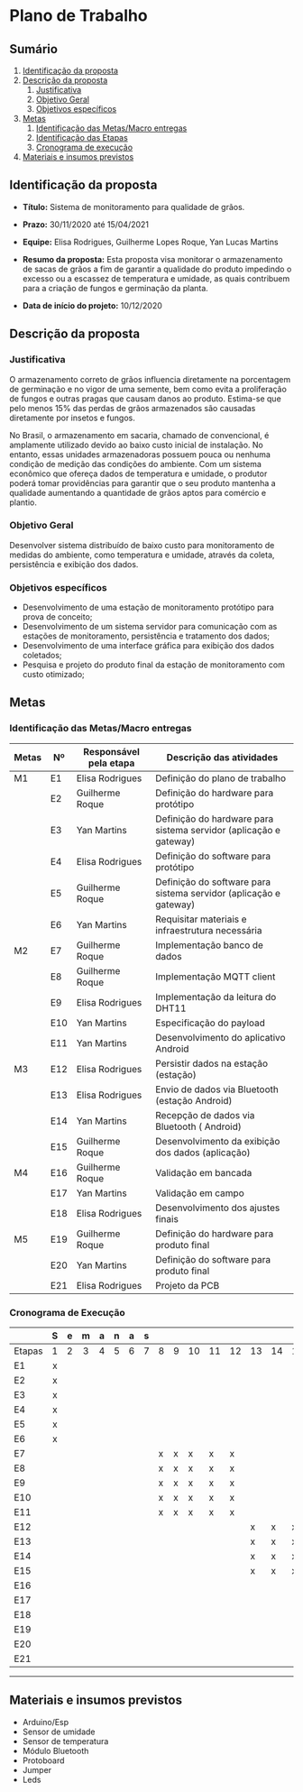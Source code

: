 # Plano de Trabalho

## Sumário

1. [Identificação da proposta](#identificação-da-proposta)
2. [Descrição da proposta](#descrição-da-proposta)
   1. [Justificativa](#justificativa)
   2. [Objetivo Geral](#objetivo-geral)
   3. [Objetivos específicos](#objetivos-específicos)
3. [Metas](#metas)
   1. [Identificação das Metas/Macro entregas](#identificação-das-metasmacro-entregas)
   2. [Identificação das Etapas](#identificação-das-etapas)
   3. [Cronograma de execução](#cronograma-de-execução)
4. [Materiais e insumos previstos](#materiais-e-insumos-previstos)

## Identificação da proposta

- **Título:** Sistema de monitoramento para qualidade de grãos.

- **Prazo:** 30/11/2020 até 15/04/2021

- **Equipe:** Elisa Rodrigues, Guilherme Lopes Roque, Yan Lucas Martins

- **Resumo da proposta:** Esta proposta visa monitorar o armazenamento de sacas de grãos a fim de garantir a qualidade do produto impedindo o excesso ou a escassez de temperatura e umidade, as quais contribuem para a criação de fungos e germinação da planta.

- **Data de início do projeto:** 10/12/2020

## Descrição da proposta

### **Justificativa**
  
O armazenamento correto de grãos influencia diretamente na porcentagem de germinação e no vigor de uma semente, bem como evita a proliferação de fungos e outras pragas que causam danos ao produto. Estima-se que pelo menos 15% das perdas de grãos armazenados são causadas diretamente por insetos e fungos.

No Brasil, o armazenamento em sacaria, chamado de convencional, é amplamente utilizado devido ao baixo custo inicial de instalação. No entanto, essas unidades armazenadoras possuem pouca ou nenhuma condição de medição das condições do ambiente. Com um sistema econômico que ofereça dados de temperatura e umidade, o produtor poderá tomar providências para garantir que o seu produto mantenha a qualidade aumentando a quantidade de grãos aptos para comércio e plantio.

### **Objetivo Geral**

Desenvolver sistema distribuído de baixo custo para monitoramento de medidas do ambiente, como temperatura e umidade, através da coleta, persistência e exibição dos dados.

### **Objetivos específicos**

- Desenvolvimento de uma estação de monitoramento protótipo para prova de conceito;
- Desenvolvimento de um sistema servidor para comunicação com as estações de monitoramento, persistência e tratamento dos dados;
- Desenvolvimento de uma interface gráfica para exibição dos dados coletados;
- Pesquisa e projeto do produto final da estação de monitoramento com custo otimizado;

## Metas

### Identificação das Metas/Macro entregas 

| Metas | Nº  | Responsável pela etapa | Descrição das atividades                                          |
|-------|-----|------------------------|-------------------------------------------------------------------|
| M1    | E1  | Elisa Rodrigues        | Definição do plano de trabalho                                    |
|       | E2  | Guilherme Roque        | Definição do hardware para protótipo                              |
|       | E3  | Yan Martins            | Definição do hardware para sistema servidor (aplicação e gateway) |
|       | E4  | Elisa Rodrigues        | Definição do software para protótipo                              |
|       | E5  | Guilherme Roque        | Definição do software para sistema servidor (aplicação e gateway) |
|       | E6  | Yan Martins            | Requisitar materiais e infraestrutura necessária                  |
| M2    | E7  | Guilherme Roque        | Implementação banco de dados                       |
|       | E8  | Guilherme Roque        | Implementação MQTT client                    |
|       | E9  | Elisa Rodrigues        | Implementação da leitura do DHT11                  |
|       | E10 | Yan Martins        | Especificação do payload                                             |
|       | E11 | Yan Martins        | Desenvolvimento do aplicativo Android |
| M3    | E12 | Elisa Rodrigues        | Persistir dados na estação (estação)                             |
|       | E13 | Elisa Rodrigues       | Envio de dados via Bluetooth (estação Android)     |
|       | E14 | Yan Martins        | Recepção de dados via Bluetooth ( Android)         |
|       | E15 | Guilherme Roque        | Desenvolvimento da exibição dos dados (aplicação)                 |
| M4    | E16 | Guilherme Roque        | Validação em bancada                                              |
|       | E17 | Yan Martins            | Validação em campo                                                |
|       | E18 | Elisa Rodrigues        | Desenvolvimento dos ajustes finais                                |
| M5    | E19 | Guilherme Roque        | Definição do hardware para produto final                          |
|       | E20 | Yan Martins            | Definição do software para produto final                          |
|       | E21 | Elisa Rodrigues        | Projeto da PCB                                                    |

### Cronograma de Execução
|        | S | e | m | a | n | a | s |   |   |    |    |    |    |    |    |    |    |    |    |
|--------|:-:|:-:|:-:|:-:|:-:|:-:|:-:|---|---|----|----|----|----|----|----|----|----|----|----|
| Etapas | 1 | 2 | 3 | 4 | 5 | 6 | 7 | 8 | 9 | 10 | 11 | 12 | 13 | 14 | 15 | 16 | 17 | 18 | 19 |
| E1     | x |   |   |   |   |   |   |   |   |    |    |    |    |    |    |    |    |    |    |
| E2     | x |   |   |   |   |   |   |   |   |    |    |    |    |    |    |    |    |    |    |
| E3     | x |   |   |   |   |   |   |   |   |    |    |    |    |    |    |    |    |    |    |
| E4     | x |   |   |   |   |   |   |   |   |    |    |    |    |    |    |    |    |    |    |
| E5     | x |   |   |   |   |   |   |   |   |    |    |    |    |    |    |    |    |    |    |
| E6     | x |   |   |   |   |   |   |   |   |    |    |    |    |    |    |    |    |    |    |
| E7     |   |   |   |   |   |   |   | x | x | x  | x  | x  |    |    |    |    |    |    |    |
| E8     |   |   |   |   |   |   |   | x | x | x  | x  | x  |    |    |    |    |    |    |    |
| E9     |   |   |   |   |   |   |   | x | x | x  | x  | x  |    |    |    |    |    |    |    |
| E10    |   |   |   |   |   |   |   | x | x | x  | x  | x  |    |    |    |    |    |    |    |
| E11    |   |   |   |   |   |   |   | x | x | x  | x  | x  |    |    |    |    |    |    |    |
| E12    |   |   |   |   |   |   |   |   |   |    |    |    | x  | x  | x  |    |    |    |    |
| E13    |   |   |   |   |   |   |   |   |   |    |    |    | x  | x  | x  |    |    |    |    |
| E14    |   |   |   |   |   |   |   |   |   |    |    |    | x  | x  | x  |    |    |    |    |
| E15    |   |   |   |   |   |   |   |   |   |    |    |    | x  | x  | x  |    |    |    |    |
| E16    |   |   |   |   |   |   |   |   |   |    |    |    |    |    |    | x  | x  |    |    |
| E17    |   |   |   |   |   |   |   |   |   |    |    |    |    |    |    |  x | x  |    |    |
| E18    |   |   |   |   |   |   |   |   |   |    |    |    |    |    |    |  x | x  |    |    |
| E19    |   |   |   |   |   |   |   |   |   |    |    |    |    |    |    |    |    | x  | x  |
| E20    |   |   |   |   |   |   |   |   |   |    |    |    |    |    |    |    |    | x  | x  |
| E21    |   |   |   |   |   |   |   |   |   |    |    |    |    |    |    |    |    | x  | x  |

---

## Materiais e insumos previstos

- Arduino/Esp
- Sensor de umidade
- Sensor de temperatura
- Módulo Bluetooth
- Protoboard
- Jumper
- Leds
